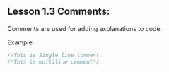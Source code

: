 ## Lesson 1.3 Comments:

Comments are used for adding explanations to code.

Example:
```javascript
//This is Single line comment
/*This is multiline comment*/
```